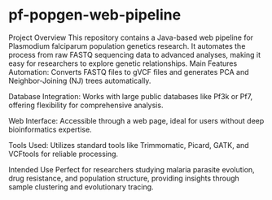 # pf-popgen-web-pipeline
Project Overview
This repository contains a Java-based web pipeline for Plasmodium falciparum population genetics research. It automates the process from raw FASTQ sequencing data to advanced analyses, making it easy for researchers to explore genetic relationships.
Main Features
Automation: Converts FASTQ files to gVCF files and generates PCA and Neighbor-Joining (NJ) trees automatically.

Database Integration: Works with large public databases like Pf3k or Pf7, offering flexibility for comprehensive analysis.

Web Interface: Accessible through a web page, ideal for users without deep bioinformatics expertise.

Tools Used: Utilizes standard tools like Trimmomatic, Picard, GATK, and VCFtools for reliable processing.

Intended Use
Perfect for researchers studying malaria parasite evolution, drug resistance, and population structure, providing insights through sample clustering and evolutionary tracing.


